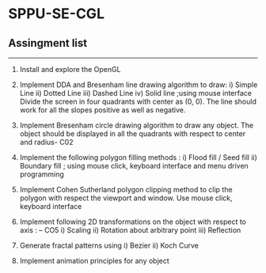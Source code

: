 # SPPU-SE-CGL
## Assingment list
---
1. Install and explore the OpenGL
   
2. Implement DDA and Bresenham line drawing algorithm to draw: i) Simple Line ii) Dotted Line 
iii) Dashed Line iv) Solid line ;using mouse interface Divide the screen in four quadrants with 
center as (0, 0). The line should work for all the slopes positive as well as negative.

3. Implement Bresenham circle drawing algorithm to draw any object. The object should be 
displayed in all the quadrants with respect to center and radius- C02

4. Implement the following polygon filling methods : i) Flood fill / Seed fill ii) Boundary fill ; using 
mouse click, keyboard interface and menu driven programming

5. Implement Cohen Sutherland polygon clipping method to clip the polygon with respect the 
viewport and window. Use mouse click, keyboard interface

6. Implement following 2D transformations on the object with respect to axis : – CO5
i) Scaling ii) Rotation about arbitrary point iii) Reflection

7. Generate fractal patterns using i) Bezier ii) Koch Curve 

8. Implement animation principles for any object
